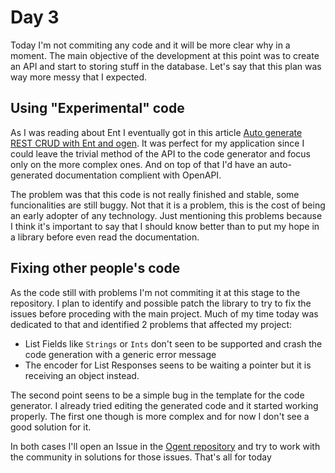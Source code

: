 # Day 3

Today I'm not commiting any code and it will be more clear why in a moment.
The main objective of the development at this point was to create an API
and start to storing stuff in the database. Let's say that this plan was
way more messy that I expected.

## Using "Experimental" code

As I was reading about Ent I eventually got in this article
[Auto generate REST CRUD with Ent and ogen](https://entgo.io/blog/2022/02/15/generate-rest-crud-with-ent-and-ogen).
It was perfect for my application since I could leave the trivial
method of the API to the code generator and focus only on the more
complex ones. And on top of that I'd have an auto-generated documentation complient with OpenAPI.

The problem was that this code is not really finished and stable,
some funcionalities are still buggy. Not that it is a problem, this
is the cost of being an early adopter of any technology. Just mentioning
this problems because I think it's important to say that I should know better
than to put my hope in a library before even read the documentation.

## Fixing other people's code

As the code still with problems I'm not commiting it at this stage to
the repository. I plan to identify and possible patch the library to
try to fix the issues before proceding with the main project. Much of
my time today was dedicated to that and identified 2 problems that
affected my project:

- List Fields like `Strings` or `Ints` don't seen to be supported and
crash the code generation with a generic error message
- The encoder for List Responses seens to be waiting a pointer but
it is receiving an object instead.

The second point seens to be a simple bug in the template for the
code generator. I already tried editing the generated code and it
started working properly. The first one though is more complex and
for now I don't see a good solution for it.

In both cases I'll open an Issue in the [Ogent repository](https://github.com/ariga/ogent)
and try to work with the community in solutions for those issues.
That's all for today
